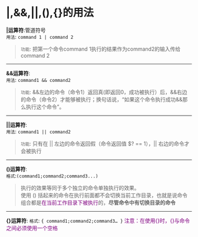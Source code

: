 # |,&&,||,(),{}的用法
**|运算符**:管道符号  
`用法`: `command 1 | command 2`  
> `功能`: 把第一个命令command 1执行的结果作为command2的输入传给command 2  

---
**&&运算符**:  
`用法`: `command1 && command2`  
> `功能`: &&左边的命令（命令1）返回真(即返回0，成功被执行）后，&&右边的命令（命令2）才能够被执行；换句话说，“如果这个命令执行成功&&那么执行这个命令”。

---

**||运算符**:  
`用法`: `command1 || command2`  
> `功能`: 只有在 || 左边的命令返回假（命令返回值 $? == 1），|| 右边的命令才会被执行

---

**()运算符**:  
`格式`:`(command1;command2;command3...)`   
> 执行的效果等同于多个独立的命令单独执行的效果。  
> 使用 () 括起来的命令在执行前面都不会切换当前工作目录，也就是说命令组合都是<font color=purple>在当前工作目录下被执行</font>的，**尽管命令中有切换目录的命令**  

---
**{}运算符**:
`格式`: `{ command1;command2;command3… }` <font color=purple>注意：在使用{}时，{}与命令之间必须使用一个空格</font>  

